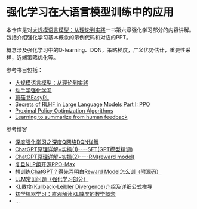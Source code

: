 # 强化学习在大语言模型训练中的应用

本仓库是对[大规模语言模型：从理论到实践](https://intro-llm.github.io/)一书第六章强化学习部分的内容讲解。包括介绍强化学习基本概念的示例代码和对应的PPT。

概念涉及强化学习中的Q-learning、DQN，策略梯度，广义优势估计，重要性采样，近端策略优化等。

参考书目包括：

- [大规模语言模型：从理论到实践](https://intro-llm.github.io/)
- [动手学强化学习](https://hrl.boyuai.com/)
- [蘑菇书EasyRL](https://datawhalechina.github.io/easy-rl/#/)
- [Secrets of RLHF in Large Language Models Part I: PPO](https://arxiv.org/abs/2307.04964)
- [Proximal Policy Optimization Algorithms](https://arxiv.org/abs/1707.06347v2)
- [Learning to summarize from human feedback](https://arxiv.org/abs/2009.01325v3)

参考博客

- [深度强化学习之深度Q网络DQN详解](https://zhuanlan.zhihu.com/p/145102068)
- [ChatGPT原理详解+实操(1)----SFT(GPT模型精调)](https://zhuanlan.zhihu.com/p/609795142)
- [ChatGPT原理详解+实操(2)----RM(reward model)](https://zhuanlan.zhihu.com/p/610147705)
- [复旦NLP组开源PPO-Max](https://www.51cto.com/article/761044.html)
- [想训练ChatGPT？得先弄明白Reward Model怎么训（附源码）](https://mp.weixin.qq.com/s/1v4Uuc1YAZ9MRr1UWMH9xw)
- [LLM常见问题（强化学习部分）](https://juejin.cn/post/7302993899106713600)
- [KL散度(Kullback-Leibler Divergence)介绍及详细公式推导](https://hsinjhao.github.io/2019/05/22/KL-DivergenceIntroduction/)
- [初学机器学习：直观解读KL散度的数学概念](https://www.jiqizhixin.com/articles/2018-05-29-2)
- ...
